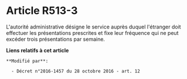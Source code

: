 # Article R513-3

L'autorité administrative désigne le service auprès duquel l'étranger doit effectuer les présentations prescrites et fixe
leur fréquence qui ne peut excéder trois présentations par semaine.

**Liens relatifs à cet article**

	**Modifié par**:

	  - Décret n°2016-1457 du 28 octobre 2016 - art. 12

